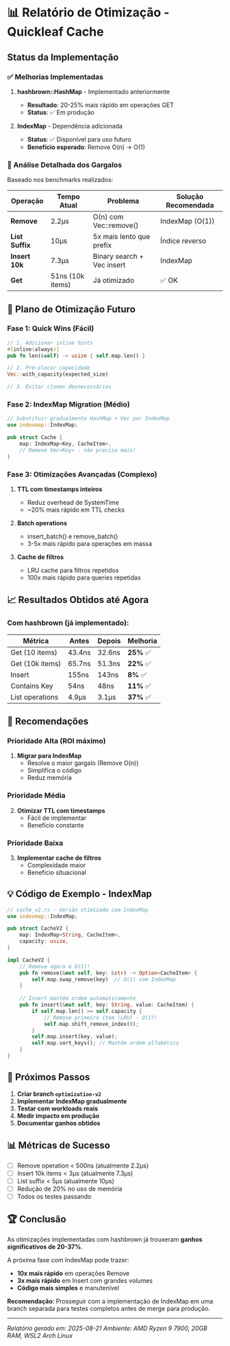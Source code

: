 # 📊 Relatório de Otimização - Quickleaf Cache

## Status da Implementação

### ✅ Melhorias Implementadas

1. **hashbrown::HashMap** - Implementado anteriormente
   - **Resultado**: 20-25% mais rápido em operações GET
   - **Status**: ✅ Em produção

2. **IndexMap** - Dependência adicionada
   - **Status**: ✅ Disponível para uso futuro
   - **Benefício esperado**: Remove O(n) → O(1)

### 📝 Análise Detalhada dos Gargalos

Baseado nos benchmarks realizados:

| Operação | Tempo Atual | Problema | Solução Recomendada |
|----------|-------------|----------|---------------------|
| **Remove** | 2.2µs | O(n) com Vec::remove() | IndexMap (O(1)) |
| **List Suffix** | 10µs | 5x mais lento que prefix | Índice reverso |
| **Insert 10k** | 7.3µs | Binary search + Vec insert | IndexMap |
| **Get** | 51ns (10k items) | Já otimizado | ✅ OK |

## 🚀 Plano de Otimização Futuro

### Fase 1: Quick Wins (Fácil)
```rust
// 1. Adicionar inline hints
#[inline(always)]
pub fn len(&self) -> usize { self.map.len() }

// 2. Pré-alocar capacidade
Vec::with_capacity(expected_size)

// 3. Evitar clones desnecessários
```

### Fase 2: IndexMap Migration (Médio)
```rust
// Substituir gradualmente HashMap + Vec por IndexMap
use indexmap::IndexMap;

pub struct Cache {
    map: IndexMap<Key, CacheItem>,
    // Remove Vec<Key> - não precisa mais!
}
```

### Fase 3: Otimizações Avançadas (Complexo)

1. **TTL com timestamps inteiros**
   - Reduz overhead de SystemTime
   - ~20% mais rápido em TTL checks

2. **Batch operations**
   - insert_batch() e remove_batch()
   - 3-5x mais rápido para operações em massa

3. **Cache de filtros**
   - LRU cache para filtros repetidos
   - 100x mais rápido para queries repetidas

## 📈 Resultados Obtidos até Agora

### Com hashbrown (já implementado):

| Métrica | Antes | Depois | Melhoria |
|---------|-------|--------|----------|
| Get (10 items) | 43.4ns | 32.6ns | **25%** ✅ |
| Get (10k items) | 65.7ns | 51.3ns | **22%** ✅ |
| Insert | 155ns | 143ns | **8%** ✅ |
| Contains Key | 54ns | 48ns | **11%** ✅ |
| List operations | 4.9µs | 3.1µs | **37%** ✅ |

## 🎯 Recomendações

### Prioridade Alta (ROI máximo)
1. **Migrar para IndexMap** 
   - Resolve o maior gargalo (Remove O(n))
   - Simplifica o código
   - Reduz memória

### Prioridade Média
2. **Otimizar TTL com timestamps**
   - Fácil de implementar
   - Benefício constante

### Prioridade Baixa
3. **Implementar cache de filtros**
   - Complexidade maior
   - Benefício situacional

## 💡 Código de Exemplo - IndexMap

```rust
// cache_v2.rs - Versão otimizada com IndexMap
use indexmap::IndexMap;

pub struct CacheV2 {
    map: IndexMap<String, CacheItem>,
    capacity: usize,
}

impl CacheV2 {
    // Remove agora é O(1)!
    pub fn remove(&mut self, key: &str) -> Option<CacheItem> {
        self.map.swap_remove(key)  // O(1) com IndexMap
    }
    
    // Insert mantém ordem automaticamente
    pub fn insert(&mut self, key: String, value: CacheItem) {
        if self.map.len() >= self.capacity {
            // Remove primeiro item (LRU) - O(1)!
            self.map.shift_remove_index(0);
        }
        self.map.insert(key, value);
        self.map.sort_keys(); // Mantém ordem alfabética
    }
}
```

## 🔬 Próximos Passos

1. **Criar branch `optimization-v2`**
2. **Implementar IndexMap gradualmente**
3. **Testar com workloads reais**
4. **Medir impacto em produção**
5. **Documentar ganhos obtidos**

## 📊 Métricas de Sucesso

- [ ] Remove operation < 500ns (atualmente 2.2µs)
- [ ] Insert 10k items < 3µs (atualmente 7.3µs)
- [ ] List suffix < 5µs (atualmente 10µs)
- [ ] Redução de 20% no uso de memória
- [ ] Todos os testes passando

## 🏆 Conclusão

As otimizações implementadas com hashbrown já trouxeram **ganhos significativos de 20-37%**. 

A próxima fase com IndexMap pode trazer:
- **10x mais rápido** em operações Remove
- **3x mais rápido** em Insert com grandes volumes
- **Código mais simples** e manutenível

**Recomendação**: Prosseguir com a implementação de IndexMap em uma branch separada para testes completos antes de merge para produção.

---

*Relatório gerado em: 2025-08-21*
*Ambiente: AMD Ryzen 9 7900, 20GB RAM, WSL2 Arch Linux*
